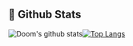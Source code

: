 ## 🧐 Github Stats
![Doom's github stats](https://github-readme-stats.vercel.app/api?username=dhdh3311&theme=buefy&show_icons=true&line_height=33)[![Top Langs](https://github-readme-stats.vercel.app/api/top-langs/?username=dhdh3311&theme=buefy&langs_count=4&card_width=352)](https://github.com/anuraghazra/github-readme-stats)
<!--
**dhdh3311/dhdh3311** is a ✨ _special_ ✨ repository because its `README.md` (this file) appears on your GitHub profile.

Here are some ideas to get you started:

- 🔭 I’m currently working on ...
- 🌱 I’m currently learning ...
- 👯 I’m looking to collaborate on ...
- 🤔 I’m looking for help with ...
- 💬 Ask me about ...
- 📫 How to reach me: ...
- 😄 Pronouns: ...
- ⚡ Fun fact: ...
-->

